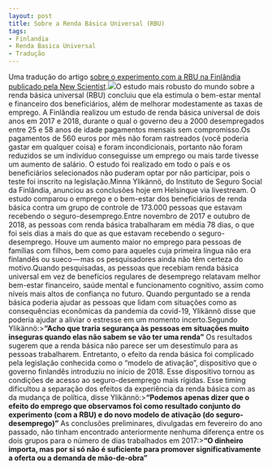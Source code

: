 ```yaml
---
layout: post
title: Sobre a Renda Básica Universal (RBU)
tags:
- Finlandia
- Renda Basica Universal
- Tradução
---
```


Uma tradução do artigo 
[sobre o experimento com a RBU na Finlândia publicado pela New Scientist](https://www.newscientist.com/article/2242937-universal-basic-income-seems-to-improve-employment-and-well-being/#Echobox=1598028651).![](https://cdn-images-1.medium.com/max/1200/1*CknJ5O0BbMdb0FpOMPEeAA.jpeg)O estudo mais robusto do mundo sobre a renda básica universal (RBU) concluiu que ela estimula o bem-estar mental e financeiro dos beneficiários, além de melhorar modestamente as taxas de emprego. A Finlândia realizou um estudo de renda básica universal de dois anos em 2017 e 2018, durante o qual o governo deu a 2000 desempregados entre 25 e 58 anos de idade pagamentos mensais sem compromisso.Os pagamentos de 560 euros por mês não foram rastreados (você poderia gastar em qualquer coisa) e foram incondicionais, portanto não foram reduzidos se um indivíduo conseguisse um emprego ou mais tarde tivesse um aumento de salário. O estudo foi realizado em todo o país e os beneficiários selecionados não puderam optar por não participar, pois o teste foi inscrito na legislação.Minna Ylikännö, do Instituto de Seguro Social da Finlândia, anunciou as conclusões hoje em Helsinque via 
livestream. O estudo comparou o emprego e o bem-estar dos beneficiários de renda básica contra um grupo de controle de 173.000 pessoas que estavam recebendo o seguro-desemprego.Entre novembro de 2017 e outubro de 2018, as pessoas com renda básica trabalharam em média 78 dias, o que foi seis dias a mais do que as que estavam recebendo o seguro-desemprego. Houve um aumento maior no emprego para pessoas de famílias com filhos, bem como para aqueles cuja primeira língua não era finlandês ou sueco — mas os pesquisadores ainda não têm certeza do motivo.Quando pesquisadas, as pessoas que recebiam renda básica universal em vez de benefícios regulares de desemprego relatavam melhor bem-estar financeiro, saúde mental e funcionamento cognitivo, assim como níveis mais altos de confiança no futuro. Quando perguntado se a renda básica poderia ajudar as pessoas que lidam com situações como as consequências econômicas da pandemia da covid-19, Ylikännö disse que poderia ajudar a aliviar o estresse em um momento incerto.Segundo Ylikännö:>**“Acho que traria segurança às pessoas em situações muito inseguras quando elas não sabem se vão ter uma renda”**
Os resultados sugerem que a renda básica não parece ser um desestímulo para as pessoas trabalharem. Entretanto, o efeito da renda básica foi complicado pela legislação conhecida como o “modelo de ativação”, dispositivo que o governo finlandês introduziu no início de 2018. Esse dispositivo tornou as condições de acesso ao seguro-desemprego mais rígidas. Esse 
timing dificultou a separação dos efeitos da experiência da renda básica com as da mudança de política, disse Ylikännö:>**“Podemos apenas dizer que o efeito do emprego que observamos foi como resultado conjunto do experimento (com a RBU) e do novo modelo de ativação (do seguro-desemprego)”**
As conclusões preliminares, divulgadas em fevereiro do ano passado, não tinham encontrado anteriormente nenhuma diferença entre os dois grupos para o número de dias trabalhados em 2017:>**“O dinheiro importa, mas por si só não é suficiente para promover significativamente a oferta ou a demanda de mão-de-obra”**
